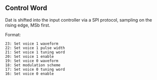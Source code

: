 
## Control Word

Dat is shifted into the input controller via a SPI protocol, sampling on the rising edge, MSb first.

Format:
```
23: Set voice 1 waveform
22: Set voice 1 pulse width
21: Set voice 1 tuning word
20: Set voice 1 enable
19: Set voice 0 waveform
18: Set modulation scheme
17: Set voice 0 tuning word
16: Set voice 0 enable
```


